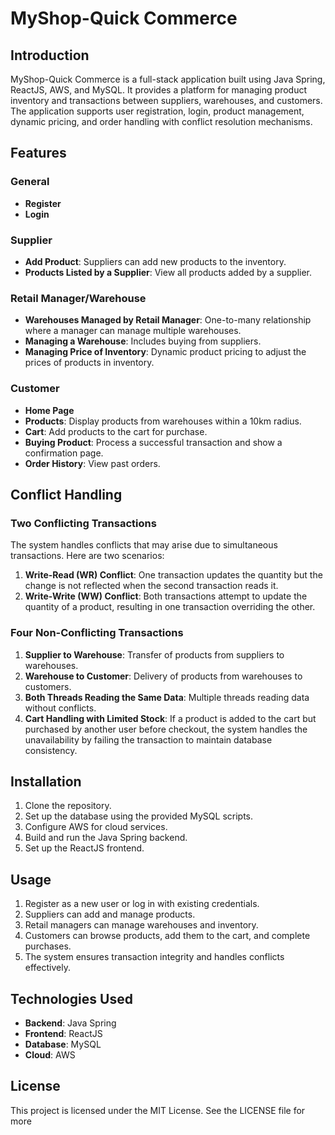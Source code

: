 # MyShop-Quick Commerce

## Introduction

MyShop-Quick Commerce is a full-stack application built using Java Spring, ReactJS, AWS, and MySQL. It provides a platform for managing product inventory and transactions between suppliers, warehouses, and customers. The application supports user registration, login, product management, dynamic pricing, and order handling with conflict resolution mechanisms.

## Features

### General
- **Register**
- **Login**

### Supplier
- **Add Product**: Suppliers can add new products to the inventory.
- **Products Listed by a Supplier**: View all products added by a supplier.

### Retail Manager/Warehouse
- **Warehouses Managed by Retail Manager**: One-to-many relationship where a manager can manage multiple warehouses.
- **Managing a Warehouse**: Includes buying from suppliers.
- **Managing Price of Inventory**: Dynamic product pricing to adjust the prices of products in inventory.

### Customer
- **Home Page**
- **Products**: Display products from warehouses within a 10km radius.
- **Cart**: Add products to the cart for purchase.
- **Buying Product**: Process a successful transaction and show a confirmation page.
- **Order History**: View past orders.

## Conflict Handling

### Two Conflicting Transactions
The system handles conflicts that may arise due to simultaneous transactions. Here are two scenarios:

1. **Write-Read (WR) Conflict**: One transaction updates the quantity but the change is not reflected when the second transaction reads it.
2. **Write-Write (WW) Conflict**: Both transactions attempt to update the quantity of a product, resulting in one transaction overriding the other.

### Four Non-Conflicting Transactions
1. **Supplier to Warehouse**: Transfer of products from suppliers to warehouses.
2. **Warehouse to Customer**: Delivery of products from warehouses to customers.
3. **Both Threads Reading the Same Data**: Multiple threads reading data without conflicts.
4. **Cart Handling with Limited Stock**: If a product is added to the cart but purchased by another user before checkout, the system handles the unavailability by failing the transaction to maintain database consistency.

## Installation

1. Clone the repository.
2. Set up the database using the provided MySQL scripts.
3. Configure AWS for cloud services.
4. Build and run the Java Spring backend.
5. Set up the ReactJS frontend.

## Usage

1. Register as a new user or log in with existing credentials.
2. Suppliers can add and manage products.
3. Retail managers can manage warehouses and inventory.
4. Customers can browse products, add them to the cart, and complete purchases.
5. The system ensures transaction integrity and handles conflicts effectively.

## Technologies Used

- **Backend**: Java Spring
- **Frontend**: ReactJS
- **Database**: MySQL
- **Cloud**: AWS

## License

This project is licensed under the MIT License. See the LICENSE file for more 

